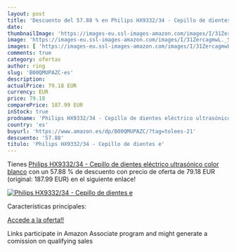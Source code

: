 ```yaml
---
layout: post
title: 'Descuento del 57.88 % en Philips HX9332/34 - Cepillo de dientes e'
date: 
thumbnailImage: 'https://images-eu.ssl-images-amazon.com/images/I/31ZercagmwL._SL200_.jpg'
image: 'https://images-eu.ssl-images-amazon.com/images/I/31ZercagmwL._SL200_.jpg'
images: [ 'https://images-eu.ssl-images-amazon.com/images/I/31ZercagmwL._SL200_.jpg' ]
comments: true
category: ofertas
author: ring
slug: 'B00QMUPAZC-es'
description:
actualPrice: 79.18 EUR
currency: EUR
price: 79.18
comparePrice: 187.99 EUR
inStock: true
prodname: 'Philips HX9332/34 - Cepillo de dientes eléctrico ultrasónico  color blanco'
country: 'es'
buyurl: 'https://www.amazon.es/dp/B00QMUPAZC/?tag=tolees-21'
descuento: '57.88'
titulo: 'Philips HX9332/34 - Cepillo de dientes e'
---
```


Tienes [Philips HX9332/34 - Cepillo de dientes eléctrico ultrasónico  color blanco](https://www.amazon.es/dp/B00QMUPAZC/?tag=tolees-21) con un 57.88 % de descuento con precio de oferta de 79.18 EUR (original: 187.99 EUR) en el siguiente enlace!

[![Philips HX9332/34 - Cepillo de dientes e](https://images-eu.ssl-images-amazon.com/images/I/31ZercagmwL._SL200_.jpg)](https://www.amazon.es/dp/B00QMUPAZC/?tag=tolees-21)

Características principales:


[Accede a la oferta!!](https://www.amazon.es/dp/B00QMUPAZC/?tag=tolees-21)

Links participate in Amazon Associate program and might generate a comission on qualifying sales


